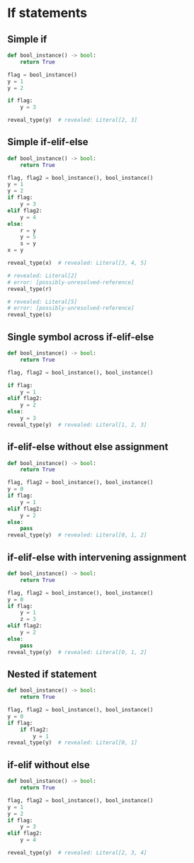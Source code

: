 # If statements

## Simple if

```py
def bool_instance() -> bool:
    return True

flag = bool_instance()
y = 1
y = 2

if flag:
    y = 3

reveal_type(y)  # revealed: Literal[2, 3]
```

## Simple if-elif-else

```py
def bool_instance() -> bool:
    return True

flag, flag2 = bool_instance(), bool_instance()
y = 1
y = 2
if flag:
    y = 3
elif flag2:
    y = 4
else:
    r = y
    y = 5
    s = y
x = y

reveal_type(x)  # revealed: Literal[3, 4, 5]

# revealed: Literal[2]
# error: [possibly-unresolved-reference]
reveal_type(r)

# revealed: Literal[5]
# error: [possibly-unresolved-reference]
reveal_type(s)
```

## Single symbol across if-elif-else

```py
def bool_instance() -> bool:
    return True

flag, flag2 = bool_instance(), bool_instance()

if flag:
    y = 1
elif flag2:
    y = 2
else:
    y = 3
reveal_type(y)  # revealed: Literal[1, 2, 3]
```

## if-elif-else without else assignment

```py
def bool_instance() -> bool:
    return True

flag, flag2 = bool_instance(), bool_instance()
y = 0
if flag:
    y = 1
elif flag2:
    y = 2
else:
    pass
reveal_type(y)  # revealed: Literal[0, 1, 2]
```

## if-elif-else with intervening assignment

```py
def bool_instance() -> bool:
    return True

flag, flag2 = bool_instance(), bool_instance()
y = 0
if flag:
    y = 1
    z = 3
elif flag2:
    y = 2
else:
    pass
reveal_type(y)  # revealed: Literal[0, 1, 2]
```

## Nested if statement

```py
def bool_instance() -> bool:
    return True

flag, flag2 = bool_instance(), bool_instance()
y = 0
if flag:
    if flag2:
        y = 1
reveal_type(y)  # revealed: Literal[0, 1]
```

## if-elif without else

```py
def bool_instance() -> bool:
    return True

flag, flag2 = bool_instance(), bool_instance()
y = 1
y = 2
if flag:
    y = 3
elif flag2:
    y = 4

reveal_type(y)  # revealed: Literal[2, 3, 4]
```
